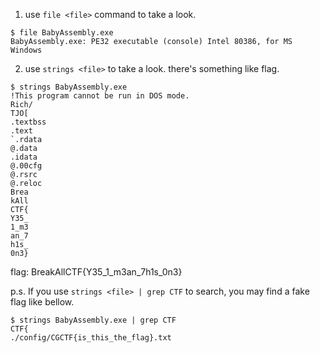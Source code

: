 1. use `file <file>` command to take a look.

```
$ file BabyAssembly.exe
BabyAssembly.exe: PE32 executable (console) Intel 80386, for MS Windows
```

2. use `strings <file>` to take a look. there's something like flag.

```
$ strings BabyAssembly.exe
!This program cannot be run in DOS mode.
Rich/
TJO[
.textbss
.text
`.rdata
@.data
.idata
@.00cfg
@.rsrc
@.reloc
Brea
kAll
CTF{
Y35_
1_m3
an_7
h1s_
0n3}
```

flag: BreakAllCTF{Y35_1_m3an_7h1s_0n3}

p.s. If you use `strings <file> | grep CTF` to search, you may find a fake flag like bellow.
```
$ strings BabyAssembly.exe | grep CTF
CTF{
./config/CGCTF{is_this_the_flag}.txt
```
